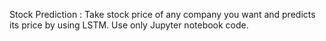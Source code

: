 Stock Prediction :
Take stock price of any company you
want and predicts its price by using LSTM.
Use only Jupyter notebook code.
